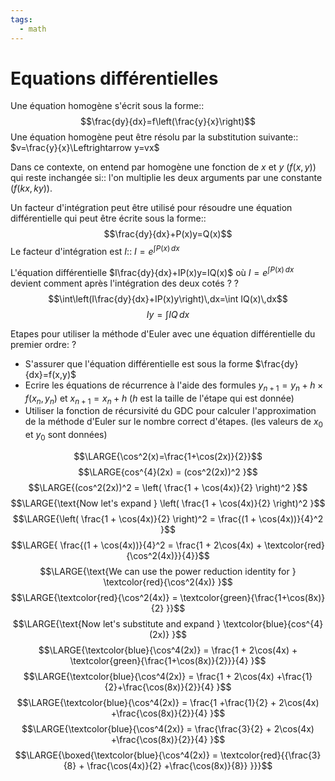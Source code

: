 ```yaml
---
tags:
  - math
---
```


# Equations différentielles

Une équation homogène s'écrit sous la forme::$$\frac{dy}{dx}=f\left(\frac{y}{x}\right)$$
Une équation homogène peut être résolu par la substitution suivante:: $v=\frac{y}{x}\Leftrightarrow y=vx$

Dans ce contexte, on entend par homogène une fonction de $x$ et $y$ ($f(x,y)$) qui reste inchangée si:: l'on multiplie les deux arguments par une constante ($f(kx,ky)$).

Un facteur d'intégration peut être utilisé pour résoudre une équation différentielle qui peut être écrite sous la forme::$$\frac{dy}{dx}+P(x)y=Q(x)$$
Le facteur d'intégration est $I$:: $I=e^{\int P(x)\,dx}$

L'équation différentielle $I\frac{dy}{dx}+IP(x)y=IQ(x)$ où $I=e^{\int P(x)\,dx}$ devient comment après l'intégration des deux cotés ?
?
$$\int\left(I\frac{dy}{dx}+IP(x)y\right)\,dx=\int IQ(x)\,dx$$
$$Iy=\int IQ\,dx$$


Etapes pour utiliser la méthode d'Euler avec une équation différentielle du premier ordre:
?
- S'assurer que l'équation différentielle est sous la forme $\frac{dy}{dx}=f(x,y)$
- Ecrire les équations de récurrence à l'aide des formules $y_{n+1}=y_{n}+h\times f(x_{n},y_{n})$ et $x_{n+1}=x_{n}+h$ ($h$ est la taille de l'étape qui est donnée)
- Utiliser la fonction de récursivité du GDC pour calculer l'approximation de la méthode d'Euler sur le nombre correct d'étapes. (les valeurs de $x_{0}$ et $y_{0}$ sont données)


$$\LARGE{\cos^2(x)=\frac{1+\cos(2x)}{2}}$$
$$\LARGE{cos^{4}(2x) = (cos^2(2x))^2 }$$
$$\LARGE{(cos^2(2x))^2 = \left( \frac{1 + \cos(4x)}{2} \right)^2 }$$
$$\LARGE{\text{Now let's expand } \left( \frac{1 + \cos(4x)}{2} \right)^2 }$$
$$\LARGE{\left( \frac{1 + \cos(4x)}{2} \right)^2 = \frac{(1 + \cos(4x))}{4}^2 }$$
$$\LARGE{ \frac{(1 + \cos(4x))}{4}^2 = \frac{1 + 2\cos(4x) +   
\textcolor{red}{\cos^2(4x)}}{4}}$$
$$\LARGE{\text{We can use the power reduction identity for } \textcolor{red}{\cos^2(4x)} }$$
	$$\LARGE{\textcolor{red}{\cos^2(4x)} = \textcolor{green}{\frac{1+\cos(8x)}{2} }}$$
	$$\LARGE{\text{Now let's substitute and expand } \textcolor{blue}{cos^{4}(2x)} }$$
	$$\LARGE{\textcolor{blue}{\cos^4(2x)} = \frac{1 + 2\cos(4x) +   
\textcolor{green}{\frac{1+\cos(8x)}{2}}}{4} }$$
$$\LARGE{\textcolor{blue}{\cos^4(2x)} = \frac{1 + 2\cos(4x)    
+\frac{1}{2}+\frac{\cos(8x)}{2}}{4} }$$
$$\LARGE{\textcolor{blue}{\cos^4(2x)} = \frac{1 +\frac{1}{2} + 2\cos(4x)    
+\frac{\cos(8x)}{2}}{4} }$$
$$\LARGE{\textcolor{blue}{\cos^4(2x)} = \frac{\frac{3}{2} + 2\cos(4x)    
+\frac{\cos(8x)}{2}}{4} }$$
$$\LARGE{\boxed{\textcolor{blue}{\cos^4(2x)} = \textcolor{red}{{\frac{3}{8} + \frac{\cos(4x)}{2}    
+\frac{\cos(8x)}{8}} }}}$$
